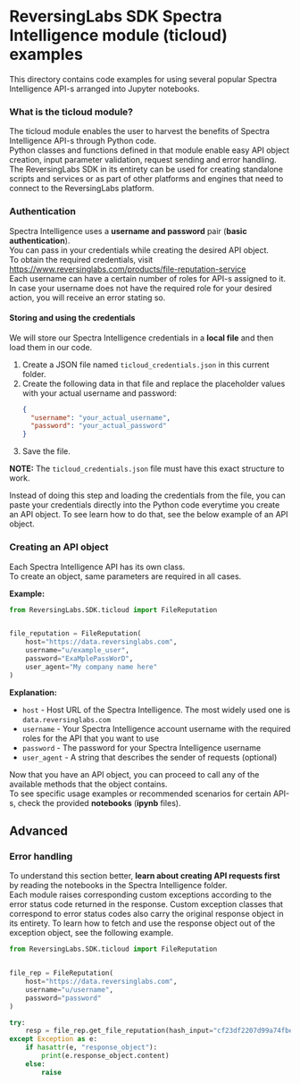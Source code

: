 # ReversingLabs SDK Spectra Intelligence module (ticloud) examples

This directory contains code examples for using several popular Spectra Intelligence API-s arranged into Jupyter notebooks.

### What is the ticloud module?
The ticloud module enables the user to harvest the benefits of Spectra Intelligence API-s through Python code.  
Python classes and functions defined in that module enable easy API object creation, input parameter validation, request sending and error handling.
The ReversingLabs SDK in its entirety can be used for creating standalone scripts and services or as part of other platforms and engines that need to connect to the ReversingLabs platform.

### Authentication
Spectra Intelligence uses a **username and password** pair (**basic authentication**).  
You can pass in your credentials while creating the desired API object.  
To obtain the required credentials, visit https://www.reversinglabs.com/products/file-reputation-service  
Each username can have a certain number of roles for API-s assigned to it. In case your username does not have the required role for your desired action, you will receive an error stating so.  

#### Storing and using the credentials
We will store our Spectra Intelligence credentials in a **local file** and then load them in our code.

1. Create a JSON file named `ticloud_credentials.json` in this current folder.
2. Create the following data in that file and replace the placeholder values with your actual username and password:
    ```json
    {
      "username": "your_actual_username",
      "password": "your_actual_password"
    }
    ```
3. Save the file.

**NOTE:** The `ticloud_credentials.json` file must have this exact structure to work.

Instead of doing this step and loading the credentials from the file, 
you can paste your credentials directly into the Python code everytime you create an API object.
To see learn how to do that, see the below example of an API object.


### Creating an API object
Each Spectra Intelligence API has its own class.  
To create an object, same parameters are required in all cases.  

**Example:**

```python
from ReversingLabs.SDK.ticloud import FileReputation


file_reputation = FileReputation(
    host="https://data.reversinglabs.com",
    username="u/example_user",
    password="ExaMplePassWorD",
    user_agent="My company name here"
)
```

**Explanation:**
- `host` - Host URL of the Spectra Intelligence. The most widely used one is `data.reversinglabs.com`
- `username` - Your Spectra Intelligence account username with the required roles for the API that you want to use
- `password` - The password for your Spectra Intelligence username
- `user_agent` - A string that describes the sender of requests (optional)

Now that you have an API object, you can proceed to call any of the available methods that the object contains.  
To see specific usage examples or recommended scenarios for certain API-s, check the provided **notebooks**
(**ipynb** files).


## Advanced
### Error handling
To understand this section better, **learn about creating API requests first** by reading the notebooks in the Spectra Intelligence folder.  
Each module raises corresponding custom exceptions according to the error status code returned in the response. 
Custom exception classes that correspond to error status codes also carry the original response object in its entirety. 
To learn how to fetch and use the response object out of the exception object, see the following example.

```python
from ReversingLabs.SDK.ticloud import FileReputation


file_rep = FileReputation(
    host="https://data.reversinglabs.com",
    username="u/username",
    password="password"
)

try:
    resp = file_rep.get_file_reputation(hash_input="cf23df2207d99a74fbe169e3eba035e633b65d94")
except Exception as e:
    if hasattr(e, "response_object"):
        print(e.response_object.content)
    else:
        raise  
```